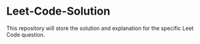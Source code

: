# Leet-Code-Solution
This repository will store the solution and explanation for the specific Leet Code question.
